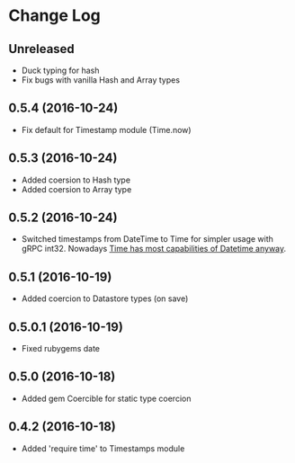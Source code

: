 # Change Log

## Unreleased
- Duck typing for hash
- Fix bugs with vanilla Hash and Array types

## 0.5.4 (2016-10-24)
- Fix default for Timestamp module (Time.now)

## 0.5.3 (2016-10-24)
- Added coersion to Hash type
- Added coersion to Array type

## 0.5.2 (2016-10-24)
- Switched timestamps from DateTime to Time for simpler usage with gRPC int32. Nowadays [Time has most capabilities of Datetime anyway](http://stackoverflow.com/questions/1261329/whats-the-difference-between-datetime-and-time-in-ruby#answer-1261435).

## 0.5.1 (2016-10-19)
- Added coercion to Datastore types (on save)

## 0.5.0.1 (2016-10-19)
- Fixed rubygems date

## 0.5.0 (2016-10-18)
- Added gem Coercible for static type coercion

## 0.4.2 (2016-10-18)
- Added 'require time' to Timestamps module
